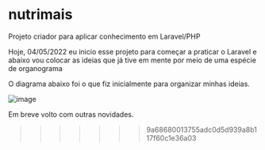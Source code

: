 
# nutrimais
Projeto criador para aplicar conhecimento em Laravel/PHP 


Hoje, 04/05/2022 eu inicio esse projeto para começar a praticar o Laravel e abaixo vou colocar as ideias que já tive em mente por meio de uma espécie de organograma

O diagrama abaixo foi o que fiz inicialmente para organizar minhas ideias. 

![image](https://user-images.githubusercontent.com/47305804/166836060-167e9d3b-e2ce-401f-9d32-c68db7860aa7.png)


Em breve volto com outras novidades. 
>>>>>>> 9a68680013755adc0d5d939a8b117f60c1e36a03
